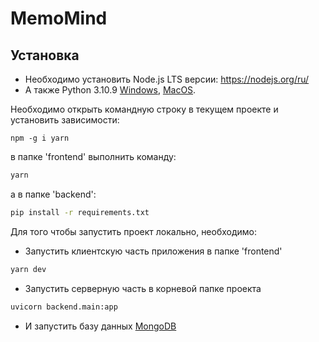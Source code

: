 # MemoMind

## Установка

- Необходимо установить Node.js LTS версии: https://nodejs.org/ru/
- А также Python 3.10.9 <a href="https://www.python.org/ftp/python/3.10.9/python-3.10.9-amd64.exe">Windows</a>, <a href="https://www.python.org/ftp/python/3.10.9/python-3.10.9-macos11.pkg">MacOS</a>.

Необходимо открыть командную строку в текущем проекте и установить зависимости:

```
npm -g i yarn
```

в папке 'frontend' выполнить команду:

```sh
yarn
```

а в папке 'backend':

```sh
pip install -r requirements.txt
```

Для того чтобы запустить проект локально, необходимо:

- Запустить клиентскую часть приложения в папке 'frontend'

```sh
yarn dev
```

- Запустить серверную часть в корневой папке проекта

```sh
uvicorn backend.main:app
```

- И запустить базу данных <a href='https://www.mongodb.com/'>MongoDB</a>